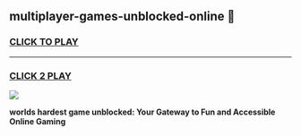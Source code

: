 
## multiplayer-games-unblocked-online 👋
<h3>
<a href="https://premium.freeplayer.one?title=multiplayer-games-unblocked-online&ref=14F">CLICK TO PLAY</a></h3>
<hr>

<h3>
<a href="https://premium.freeplayer.one?title=multiplayer-games-unblocked-online&ref=14F">CLICK 2 PLAY</a>
  
</h3>

<a href="https://premium.freeplayer.one?title=multiplayer-games-unblocked-online&ref=12F/"><img src="https://clearcache.store/games.png"></a>


**worlds hardest game unblocked: Your Gateway to Fun and Accessible Online Gaming**
